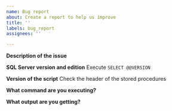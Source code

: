```yaml
---
name: Bug report
about: Create a report to help us improve
title: ''
labels: bug_report
assignees: ''

---
```


**Description of the issue**

**SQL Server version and edition**
Execute ```SELECT @@VERSION```

**Version of the script**
Check the header of the stored procedures

**What command are you executing?**

**What output are you getting?**
